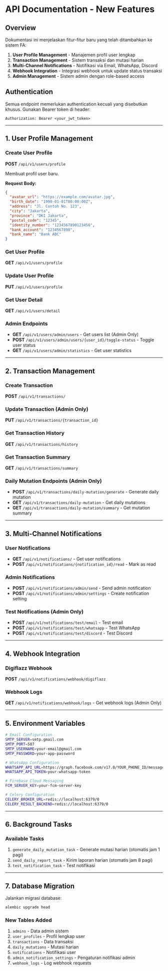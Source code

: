 # API Documentation - New Features

## Overview
Dokumentasi ini menjelaskan fitur-fitur baru yang telah ditambahkan ke sistem FA:

1. **User Profile Management** - Manajemen profil user lengkap
2. **Transaction Management** - Sistem transaksi dan mutasi harian
3. **Multi-Channel Notifications** - Notifikasi via Email, WhatsApp, Discord
4. **Webhook Integration** - Integrasi webhook untuk update status transaksi
5. **Admin Management** - Sistem admin dengan role-based access

## Authentication
Semua endpoint memerlukan authentication kecuali yang disebutkan khusus. Gunakan Bearer token di header:
```
Authorization: Bearer <your_jwt_token>
```

---

## 1. User Profile Management

### Create User Profile
**POST** `/api/v1/users/profile`

Membuat profil user baru.

**Request Body:**
```json
{
  "avatar_url": "https://example.com/avatar.jpg",
  "birth_date": "1990-01-01T00:00:00Z",
  "address": "Jl. Contoh No. 123",
  "city": "Jakarta",
  "province": "DKI Jakarta",
  "postal_code": "12345",
  "identity_number": "1234567890123456",
  "bank_account": "1234567890",
  "bank_name": "Bank ABC"
}
```

### Get User Profile
**GET** `/api/v1/users/profile`

### Update User Profile
**PUT** `/api/v1/users/profile`

### Get User Detail
**GET** `/api/v1/users/detail`

### Admin Endpoints
- **GET** `/api/v1/users/admin/users` - Get users list (Admin Only)
- **POST** `/api/v1/users/admin/users/{user_id}/toggle-status` - Toggle user status
- **GET** `/api/v1/users/admin/statistics` - Get user statistics

---

## 2. Transaction Management

### Create Transaction
**POST** `/api/v1/transactions/`

### Update Transaction (Admin Only)
**PUT** `/api/v1/transactions/{transaction_id}`

### Get Transaction History
**GET** `/api/v1/transactions/history`

### Get Transaction Summary
**GET** `/api/v1/transactions/summary`

### Daily Mutation Endpoints (Admin Only)
- **POST** `/api/v1/transactions/daily-mutation/generate` - Generate daily mutation
- **GET** `/api/v1/transactions/daily-mutation` - Get daily mutations
- **GET** `/api/v1/transactions/daily-mutation/summary` - Get mutation summary

---

## 3. Multi-Channel Notifications

### User Notifications
- **GET** `/api/v1/notifications/` - Get user notifications
- **POST** `/api/v1/notifications/{notification_id}/read` - Mark as read

### Admin Notifications
- **POST** `/api/v1/notifications/admin/send` - Send admin notification
- **POST** `/api/v1/notifications/admin/settings` - Create notification setting

### Test Notifications (Admin Only)
- **POST** `/api/v1/notifications/test/email` - Test email
- **POST** `/api/v1/notifications/test/whatsapp` - Test WhatsApp
- **POST** `/api/v1/notifications/test/discord` - Test Discord

---

## 4. Webhook Integration

### Digiflazz Webhook
**POST** `/api/v1/notifications/webhook/digiflazz`

### Webhook Logs
**GET** `/api/v1/notifications/webhook/logs` - Get webhook logs (Admin Only)

---

## 5. Environment Variables

```bash
# Email Configuration
SMTP_SERVER=smtp.gmail.com
SMTP_PORT=587
SMTP_USERNAME=your-email@gmail.com
SMTP_PASSWORD=your-app-password

# WhatsApp Configuration
WHATSAPP_API_URL=https://graph.facebook.com/v17.0/YOUR_PHONE_ID/messages
WHATSAPP_API_TOKEN=your-whatsapp-token

# Firebase Cloud Messaging
FCM_SERVER_KEY=your-fcm-server-key

# Celery Configuration
CELERY_BROKER_URL=redis://localhost:6379/0
CELERY_RESULT_BACKEND=redis://localhost:6379/0
```

---

## 6. Background Tasks

### Available Tasks
1. `generate_daily_mutation_task` - Generate mutasi harian (otomatis jam 1 pagi)
2. `send_daily_report_task` - Kirim laporan harian (otomatis jam 8 pagi)
3. `test_notification_task` - Test notifikasi

---

## 7. Database Migration

Jalankan migrasi database:
```bash
alembic upgrade head
```

### New Tables Added
1. `admins` - Data admin sistem
2. `user_profiles` - Profil lengkap user
3. `transactions` - Data transaksi
4. `daily_mutations` - Mutasi harian
5. `notifications` - Notifikasi user
6. `admin_notification_settings` - Pengaturan notifikasi admin
7. `webhook_logs` - Log webhook requests
